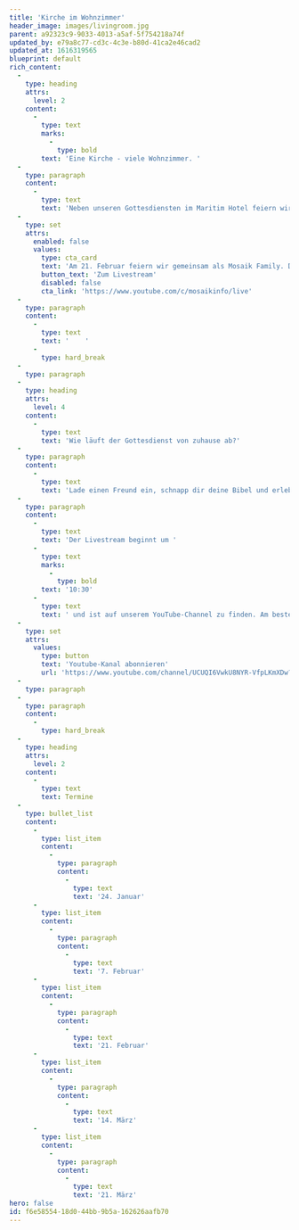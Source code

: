```yaml
---
title: 'Kirche im Wohnzimmer'
header_image: images/livingroom.jpg
parent: a92323c9-9033-4013-a5af-5f754218a74f
updated_by: e79a8c77-cd3c-4c3e-b80d-41ca2e46cad2
updated_at: 1616319565
blueprint: default
rich_content:
  -
    type: heading
    attrs:
      level: 2
    content:
      -
        type: text
        marks:
          -
            type: bold
        text: 'Eine Kirche - viele Wohnzimmer. '
  -
    type: paragraph
    content:
      -
        type: text
        text: 'Neben unseren Gottesdiensten im Maritim Hotel feiern wir alle zwei Wochen Kirche im Wohnzimmer.'
  -
    type: set
    attrs:
      enabled: false
      values:
        type: cta_card
        text: 'Am 21. Februar feiern wir gemeinsam als Mosaik Family. Du findest den Livestream auf dem YouTube-Channel der Mosaik Ulm.'
        button_text: 'Zum Livestream'
        disabled: false
        cta_link: 'https://www.youtube.com/c/mosaikinfo/live'
  -
    type: paragraph
    content:
      -
        type: text
        text: '    '
      -
        type: hard_break
  -
    type: paragraph
  -
    type: heading
    attrs:
      level: 4
    content:
      -
        type: text
        text: 'Wie läuft der Gottesdienst von zuhause ab?'
  -
    type: paragraph
    content:
      -
        type: text
        text: 'Lade einen Freund ein, schnapp dir deine Bibel und erlebt zusammen eine geniale Zeit in Gottes Gegenwart! Euch erwartet eine starke Gebetszeit und eine relevante, ermutigende Message. Außerdem wird es immer 2-3 knackige Fragen zur Predigt geben, über die ihr euch austauschen könnt und die du in deine Woche mitnehmen darfst. '
  -
    type: paragraph
    content:
      -
        type: text
        text: 'Der Livestream beginnt um '
      -
        type: text
        marks:
          -
            type: bold
        text: '10:30'
      -
        type: text
        text: ' und ist auf unserem YouTube-Channel zu finden. Am besten abonnierst du unseren Kanal:'
  -
    type: set
    attrs:
      values:
        type: button
        text: 'Youtube-Kanal abonnieren'
        url: 'https://www.youtube.com/channel/UCUQI6VwkU8NYR-VfpLKmXDw?sub_confirmation=1'
  -
    type: paragraph
  -
    type: paragraph
    content:
      -
        type: hard_break
  -
    type: heading
    attrs:
      level: 2
    content:
      -
        type: text
        text: Termine
  -
    type: bullet_list
    content:
      -
        type: list_item
        content:
          -
            type: paragraph
            content:
              -
                type: text
                text: '24. Januar'
      -
        type: list_item
        content:
          -
            type: paragraph
            content:
              -
                type: text
                text: '7. Februar'
      -
        type: list_item
        content:
          -
            type: paragraph
            content:
              -
                type: text
                text: '21. Februar'
      -
        type: list_item
        content:
          -
            type: paragraph
            content:
              -
                type: text
                text: '14. März'
      -
        type: list_item
        content:
          -
            type: paragraph
            content:
              -
                type: text
                text: '21. März'
hero: false
id: f6e58554-18d0-44bb-9b5a-162626aafb70
---
```

